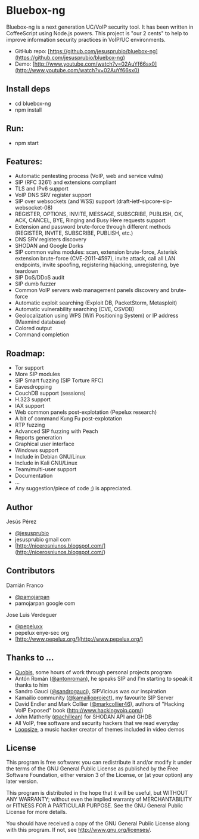 Bluebox-ng
==========

Bluebox-ng is a next generation UC/VoIP security tool. It has been written in CoffeeScript using Node.js powers. This project is "our 2 cents" to help to improve information security practices in VoIP/UC environments.

- GitHub repo: [https://github.com/jesusprubio/bluebox-ng](https://github.com/jesusprubio/bluebox-ng)
- Demo: [http://www.youtube.com/watch?v=02AuYf66sx0](http://www.youtube.com/watch?v=02AuYf66sx0)


Install deps
------------
* cd bluebox-ng
* npm install


Run:
----
* npm start


Features:
---------
* Automatic pentesting process (VoIP, web and service vulns)
* SIP (RFC 3261) and extensions compliant
* TLS and IPv6 support
* VoIP DNS SRV register support
* SIP over websockets (and WSS) support (draft-ietf-sipcore-sip-websocket-08)
* REGISTER, OPTIONS, INVITE, MESSAGE, SUBSCRIBE, PUBLISH, OK, ACK, CANCEL, BYE, Ringing and Busy Here requests support
* Extension and password brute-force through different methods (REGISTER, INVITE, SUBSCRIBE, PUBLISH, etc.)
* DNS SRV registers discovery
* SHODAN and Google Dorks
* SIP common vulns modules: scan, extension brute-force, Asterisk extension brute-force (CVE-2011-4597), invite attack, call all LAN endpoints, invite spoofing, registering hijacking, unregistering, bye teardown
* SIP DoS/DDoS audit
* SIP dumb fuzzer
* Common VoIP servers web management panels discovery and brute-force
* Automatic exploit searching (Exploit DB, PacketStorm, Metasploit)
* Automatic vulnerability searching (CVE, OSVDB)
* Geolocalization using WPS (Wifi Positioning System) or IP address (Maxmind database)
* Colored output
* Command completion


Roadmap:
--------
* Tor support
* More SIP modules 
* SIP Smart fuzzing (SIP Torture RFC)
* Eavesdropping
* CouchDB support (sessions)
* H.323 support
* IAX support
* Web common panels post-explotation (Pepelux research)
* A bit of command Kung Fu post-explotation
* RTP fuzzing
* Advanced SIP fuzzing with Peach
* Reports generation
* Graphical user interface
* Windows support
* Include in Debian GNU/Linux
* Include in Kali GNU/Linux
* Team/multi-user support
* Documentation
* ...
* Any suggestion/piece of code ;) is appreciated.


Author
------
Jesús Pérez
* [@jesusprubio](https://twitter.com/jesusprubio)
* jesusprubio gmail com
* [http://nicerosniunos.blogspot.com/] (http://nicerosniunos.blogspot.com/)


Contributors
------------
Damián Franco
* [@pamojarpan](https://twitter.com/pamojarpan)
* pamojarpan google com

Jose Luis Verdeguer
* [@pepeluxx](https://twitter.com/pepeluxx)
* pepelux enye-sec org
* [http://www.pepelux.org/](http://www.pepelux.org/)


Thanks to ...
-------------
* [Quobis](http://www.quobis.com), some hours of work through personal projects program
* Antón Román ([@antonroman](https://twitter.com/antonroman)), he speaks SIP and I'm starting to speak it thanks to him
* Sandro Gauci ([@sandrogauci](https://twitter.com/sandrogauci)), SIPVicious was our inspiration
* Kamailio community ([@kamailioproject](https://twitter.com/kamailioproject)), my favourite SIP Server
* David Endler and Mark Collier ([@markcollier46](https://twitter.com/markcollier46)), authors of "Hacking VoIP Exposed" book
(http://www.hackingvoip.com/)
* John Matherly ([@achillean](https://twitter.com/achillean)) for SHODAN API and GHDB
* All VoIP, free software and security hackers that we read everyday
* [Loopsize](https://soundcloud.com/loopsize), a music hacker creator of themes included in video demos


License
-------
This program is free software: you can redistribute it and/or modify
it under the terms of the GNU General Public License as published by
the Free Software Foundation, either version 3 of the License, or
(at your option) any later version.

This program is distributed in the hope that it will be useful,
but WITHOUT ANY WARRANTY; without even the implied warranty of
MERCHANTABILITY or FITNESS FOR A PARTICULAR PURPOSE.  See the
GNU General Public License for more details.

You should have received a copy of the GNU General Public License
along with this program.  If not, see <http://www.gnu.org/licenses/>.
